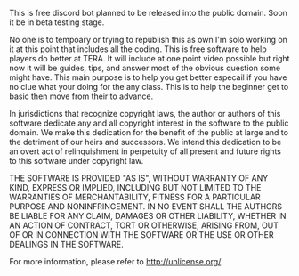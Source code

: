 This is free discord bot planned to be released into the public domain. Soon it be in beta testing stage.

No one is to tempoary or trying to republish this as own I'm solo working on it at this point that includes all the coding. This is
free software to help players do better at TERA. It will include at one point video possible but right now it will be guides, tips,
and answer most of the obvious question some might have. This main purpose is to help you get better especail if you have no clue
what your doing for the any class. This is to help the beginner get to basic then move from their to advance.

In jurisdictions that recognize copyright laws, the author or authors of this software dedicate any and all copyright interest
in the software to the public domain. We make this dedication for the benefit of the public at large and to the detriment of our
heirs and successors. We intend this dedication to be an overt act of relinquishment in perpetuity of all present and future rights
to this software under copyright law.

THE SOFTWARE IS PROVIDED "AS IS", WITHOUT WARRANTY OF ANY KIND, EXPRESS OR IMPLIED, INCLUDING BUT NOT LIMITED TO THE WARRANTIES
OF MERCHANTABILITY, FITNESS FOR A PARTICULAR PURPOSE AND NONINFRINGEMENT. IN NO EVENT SHALL THE AUTHORS BE LIABLE FOR ANY CLAIM,
DAMAGES OR OTHER LIABILITY, WHETHER IN AN ACTION OF CONTRACT, TORT OR OTHERWISE, ARISING FROM, OUT OF OR IN CONNECTION WITH THE
SOFTWARE OR THE USE OR OTHER DEALINGS IN THE SOFTWARE.

For more information, please refer to http://unlicense.org/
